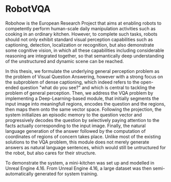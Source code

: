 # RobotVQA

   Robohow is the European Research Project that aims at enabling robots to competently perform human-scale daily manipulation activities such as cooking in an ordinary kitchen. However, to complete such tasks, robots should not only exhibit standard visual perception capabilities such as captioning, detection, localization or recognition, but also demonstrate some cognitive vision, in which all these capabilities including considerable reasoning are integrated together, so that semantically deep understanding of the unstructured and dynamic scene can be reached. 
   
   In this thesis, we formulate the underlying general perception problem as the problem of Visual Question Answering, however with a strong focus on the subproblem of dense captioning, which indeed refers to the open-ended question "what do you see?" and which is central to tackling the problem of general perception. Then, we address the VQA problem by implementing a Deep-Learning-based module, that initially segments the input image into meaningfull regions, encodes the question and the regions, then maps them onto the same vector space. Following the projection, the system initializes an episodic memory to the question vector and progressively decodes the question by selectively paying attention to the facts actually corresponding to the input image. Finally, the natural language generation of the answer followed by the computation of coordinates of regions of concern takes place. Unlike most of the existing solutions to the VQA problem, this module does not merely generate answers as natural language sentences, which would still be untructured for the robot, but also cares for their structure.
   
  To demonstrate the system, a mini-kitchen was set up and modelled in Unreal Engine 4.16. From Unreal Engine 4.16, a large dataset was then semi-automatically generated  for system training.
